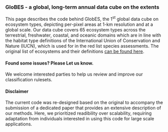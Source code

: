 ### GloBES - a global, long-term annual data cube on the extents 
This page describes the code behind GlobES, the 1<sup>st</sup> global data cube on ecosystem types, depicting per-pixel areas at 1-km resolution and at a global scale. Our data cube covers 65 ecosystem types across the terrestrial, freshwater, coastal, and oceanic domains which are in line with the habitat type definitions of the International Union of Conservation and Nature (IUCN), which is used for in the red list species assessments. The original list of ecosystems and their definitions <a href="https://www.iucnredlist.org/resources/habitat-classification-scheme">can be found here</a>.




#### Found some issues? Please Let us know.
We welcome interested parties to help us review and improve our classification rulesets.

#### Disclaimer
The current code was re-designed based on the original to accompany the submission of a dedicated paper that provides an extensive description of our methods. Here, we prioritized readibility over scalability, requiring adaptation from individuals interested in using this code for large scale applications.
